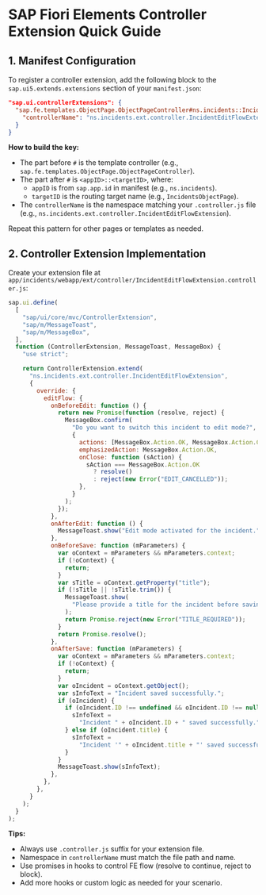 # SAP Fiori Elements Controller Extension Quick Guide

## 1. Manifest Configuration

To register a controller extension, add the following block to the `sap.ui5.extends.extensions` section of your `manifest.json`:

```json
"sap.ui.controllerExtensions": {
  "sap.fe.templates.ObjectPage.ObjectPageController#ns.incidents::IncidentsObjectPage": {
    "controllerName": "ns.incidents.ext.controller.IncidentEditFlowExtension"
  }
}
```

**How to build the key:**

- The part before `#` is the template controller (e.g., `sap.fe.templates.ObjectPage.ObjectPageController`).
- The part after `#` is `<appID>::<targetID>`, where:
  - `appID` is from `sap.app.id` in manifest (e.g., `ns.incidents`).
  - `targetID` is the routing target name (e.g., `IncidentsObjectPage`).
- The `controllerName` is the namespace matching your `.controller.js` file (e.g., `ns.incidents.ext.controller.IncidentEditFlowExtension`).

Repeat this pattern for other pages or templates as needed.

## 2. Controller Extension Implementation

Create your extension file at `app/incidents/webapp/ext/controller/IncidentEditFlowExtension.controller.js`:

```javascript
sap.ui.define(
  [
    "sap/ui/core/mvc/ControllerExtension",
    "sap/m/MessageToast",
    "sap/m/MessageBox",
  ],
  function (ControllerExtension, MessageToast, MessageBox) {
    "use strict";

    return ControllerExtension.extend(
      "ns.incidents.ext.controller.IncidentEditFlowExtension",
      {
        override: {
          editFlow: {
            onBeforeEdit: function () {
              return new Promise(function (resolve, reject) {
                MessageBox.confirm(
                  "Do you want to switch this incident to edit mode?",
                  {
                    actions: [MessageBox.Action.OK, MessageBox.Action.CANCEL],
                    emphasizedAction: MessageBox.Action.OK,
                    onClose: function (sAction) {
                      sAction === MessageBox.Action.OK
                        ? resolve()
                        : reject(new Error("EDIT_CANCELLED"));
                    },
                  }
                );
              });
            },
            onAfterEdit: function () {
              MessageToast.show("Edit mode activated for the incident.");
            },
            onBeforeSave: function (mParameters) {
              var oContext = mParameters && mParameters.context;
              if (!oContext) {
                return;
              }
              var sTitle = oContext.getProperty("title");
              if (!sTitle || !sTitle.trim()) {
                MessageToast.show(
                  "Please provide a title for the incident before saving."
                );
                return Promise.reject(new Error("TITLE_REQUIRED"));
              }
              return Promise.resolve();
            },
            onAfterSave: function (mParameters) {
              var oContext = mParameters && mParameters.context;
              if (!oContext) {
                return;
              }
              var oIncident = oContext.getObject();
              var sInfoText = "Incident saved successfully.";
              if (oIncident) {
                if (oIncident.ID !== undefined && oIncident.ID !== null) {
                  sInfoText =
                    "Incident " + oIncident.ID + " saved successfully.";
                } else if (oIncident.title) {
                  sInfoText =
                    "Incident '" + oIncident.title + "' saved successfully.";
                }
              }
              MessageToast.show(sInfoText);
            },
          },
        },
      }
    );
  }
);
```

**Tips:**

- Always use `.controller.js` suffix for your extension file.
- Namespace in `controllerName` must match the file path and name.
- Use promises in hooks to control FE flow (resolve to continue, reject to block).
- Add more hooks or custom logic as needed for your scenario.
